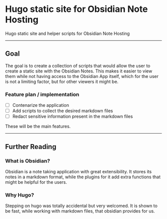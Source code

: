# Hugo static site for Obsidian Note Hosting

Hugo static site and helper scripts for Obsidian Note Hosting

---

## Goal

The goal is to create a collection of scripts that would allow the user to create a static site with the Obsidian Notes. This makes it easier to view them while not having access to the Obsidian App itself, which for the user is not a limiting factor, but for other viewers it might be.

### Feature plan / implementation

- [ ] Contenarize the application
- [ ] Add scripts to collect the desired markdown files
- [ ] Redact sensitive information present in the markdown files

These will be the main features.

---

## Further Reading

### What is Obsidian?

Obsidian is a note taking application with great extensibility. It stores its notes in a markdown format, while the plugins for it add extra functions that might be helpful for the users.

### Why Hugo?

Stepping on hugo was totally accidental but very welcomed. It is shown to be fast, while working with markdown files, that obsidian provides for us.
